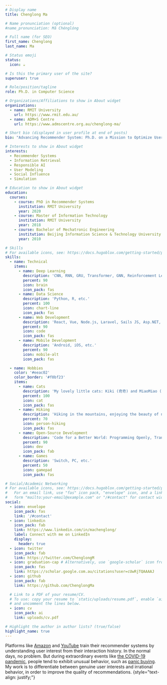 ```yaml
---
# Display name
title: Chenglong Ma

# Name pronunciation (optional)
#name_pronunciation: Mǎ Chénglóng

# Full name (for SEO)
first_name: Chenglong
last_name: Ma

# Status emoji
status:
  icon: ☕️

# Is this the primary user of the site?
superuser: true

# Role/position/tagline
role: Ph.D. in Computer Science

# Organizations/Affiliations to show in About widget
organizations:
  - name: RMIT University
    url: https://www.rmit.edu.au/
  - name: ADM+S Centre
    url: https://www.admscentre.org.au/chenglong-ma/

# Short bio (displayed in user profile at end of posts)
bio: "Advancing Recommender System: Ph.D. on a Mission to Optimize User Experiences!"

# Interests to show in About widget
interests:
  - Recommender Systems
  - Information Retrieval
  - Responsible AI
  - User Modeling
  - Social Influence
  - Simulation

# Education to show in About widget
education:
  courses:
    - course: PhD in Recommender Systems
      institution: RMIT University
      year: 2020
    - course: Master of Information Technology
      institution: RMIT University
      year: 2018
    - course: Bachelor of Mechatronic Engineering
      institution: Beijing Information Science & Technology University
      year: 2010

# Skills
# For available icons, see: https://docs.hugoblox.com/getting-started/page-builder/#icons
skills:
  - name: Technical
    items:
      - name: Deep Learning
        description: 'CNN, RNN, GRU, Transformer, GNN, Reinforcement Learning, etc.'
        percent: 90
        icon: brain
        icon_pack: fas
      - name: Data Science
        description: 'Python, R, etc.'
        percent: 100
        icon: chart-line
        icon_pack: fas
      - name: Web Development
        description: 'React, Vue, Node.js, Laravel, Sails JS, Asp.NET, etc.'
        percent: 90
        icon: code
        icon_pack: fas
      - name: Mobile Development
        description: 'Android, iOS, etc.'
        percent: 90
        icon: mobile-alt
        icon_pack: fas

  - name: Hobbies
    color: '#eeac02'
    color_border: '#f0bf23'
    items:
      - name: Cats
        description: 'My lovely little cats: Kiki (奇奇) and MiaoMiao (妙妙).'
        percent: 100
        icon: cat
        icon_pack: fas      
      - name: Hiking
        description: 'Hiking in the mountains, enjoying the beauty of nature.'
        percent: 70
        icon: person-hiking
        icon_pack: fas
      - name: Open-Source Development
        description: 'Code for a Better World: Programming Openly, Transforming Ideas into Impact.'
        percent: 90
        icon: dev
        icon_pack: fab
      - name: Games
        description: 'Switch, PC, etc.'
        percent: 50
        icon: gamepad
        icon_pack: fas

# Social/Academic Networking
# For available icons, see: https://docs.hugoblox.com/getting-started/page-builder/#icons
#   For an email link, use "fas" icon pack, "envelope" icon, and a link in the
#   form "mailto:your-email@example.com" or "/#contact" for contact widget.
social:
  - icon: envelope
    icon_pack: fas
    link: '/#contact'
  - icon: linkedin
    icon_pack: fab
    link: https://www.linkedin.com/in/machenglong/
    label: Connect with me on LinkedIn
    display:
      header: true
  - icon: twitter
    icon_pack: fab
    link: https://twitter.com/ChenglongM
  - icon: graduation-cap # Alternatively, use `google-scholar` icon from `ai` icon pack
    icon_pack: fas
    link: https://scholar.google.com.au/citations?user=cUwRjTQAAAAJ
  - icon: github
    icon_pack: fab
    link: https://github.com/ChenglongMa

  # Link to a PDF of your resume/CV.
  # To use: copy your resume to `static/uploads/resume.pdf`, enable `ai` icons in `params.yaml`,
  # and uncomment the lines below.
  - icon: cv
    icon_pack: ai
    link: uploads/cv.pdf

# Highlight the author in author lists? (true/false)
highlight_name: true
---
```


Platforms like [Amazon](https://www.amazon.com/) and [YouTube](https://www.youtube.com/) train their recommender systems by understanding user interest from their interaction history. 
In the normal days, no problem. 
But during extraordinary events like [the COVID-19 pandemic](https://en.wikipedia.org/wiki/COVID-19_pandemic), people tend to exhibit unusual behavior, such as [panic buying](https://en.wikipedia.org/wiki/Panic_buying). 
My work is to differentiate between genuine user interests and irrational behavior, in order to improve the quality of recommendations.
{style="text-align: justify;"}
